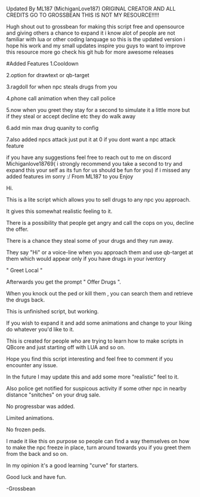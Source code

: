 Updated By ML187 (MichiganLove187) ORIGINAL CREATOR AND ALL CREDITS GO TO GROSSBEAN THIS IS NOT MY RESOURCE!!!!! 

Hugh shout out to grossbean for making this script free and opensource and giving others a chance to expand it i know alot of people are not familiar with lua or other coding lanquage 
so this is the updated version i hope his work and my small updates inspire you guys to want to improve this resource more  go check his git hub for more awesome releases 

#Added Features
1.Cooldown

2.option for drawtext or qb-target 

3.ragdoll for when npc steals drugs from you 

4.phone call animation when they call police 

5.now when you greet they stay for a second to simulate it a little more but if they steal or accept decline etc they do walk away 

6.add min max drug quanity to config 

7.also added npcs attack just put it at 0 if you dont want a npc attack feature

if you have any suggestions feel free to reach out to me on discord Michiganlove18769( i strongly recommend you take a second to try and expand this your self as its fun for us should be fun for you)
if i missed any added features im sorry :/
From ML187 to you Enjoy 

Hi.

This is a lite script which allows you to sell drugs to any npc you approach.

It gives this somewhat realistic feeling to it.

There is a possibility that people get angry and call the cops on you, decline the offer.

There is a chance they steal some of your drugs and they run away.

They say "Hi" or a voice-line when you approach them and use qb-target at them which would appear only if you have drugs in your iventory 

" Greet Local "

Afterwards you get the prompt " Offer Drugs ".

When you knock out the ped or kill them , you can search them and retrieve the drugs back.

This is unfinished script, but working.

If you wish to expand it and add some animations and change to your liking do whatever you'd like to it.

This is created for people who are trying to learn how to make scripts in QBcore and just starting off with LUA and so on.

Hope you find this script interesting and feel free to comment if you encounter any issue.

In the future I may update this and add some more "realistic" feel to it.

Also police get notified for suspicous activity if some other npc in nearby distance "snitches" on your drug sale.

No progressbar was added.

Limited animations.

No frozen peds.

I made it like this on purpose so people can find a way themselves on how to make the npc freeze in place, turn around towards you if you greet them from the back and so on.

In my opinion it's a good learning "curve" for starters.

Good luck and have fun.

-Grossbean
